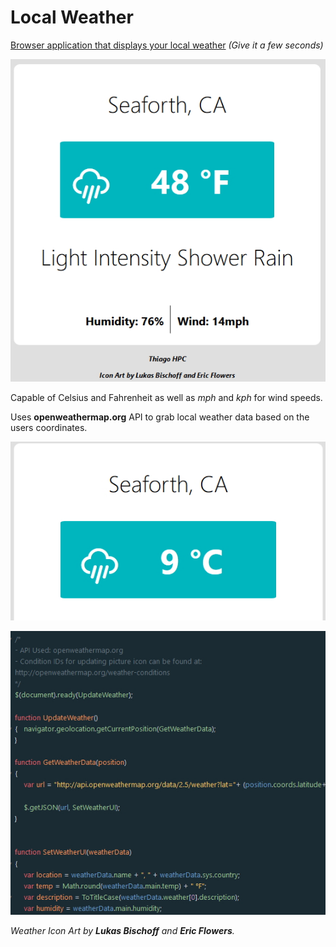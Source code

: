 # Local Weather
[Browser application that displays your local weather](http://codepen.io/ninjaboynaru/full/yMaGaZ/)  _(Give it a few seconds)_

![Local Weather Image 1](https://raw.githubusercontent.com/ninjaboynaru/LocalWeather/master/docs/_LocalWeather_Img_1.jpg "Local Weather Image 1")

Capable of Celsius and Fahrenheit as well as _mph_ and _kph_ for wind speeds.

Uses **openweathermap.org** API to grab local weather data based on the users coordinates.

![Local Weather Image 2](https://raw.githubusercontent.com/ninjaboynaru/LocalWeather/master/docs/_LocalWeather_Img_2.jpg "Local Weather Image 2")


![Local Weather Image 3](https://raw.githubusercontent.com/ninjaboynaru/LocalWeather/master/docs/_LocalWeather_Img_3.jpg "Local Weather Image 3")

_Weather Icon Art by **Lukas Bischoff** and **Eric Flowers**._
